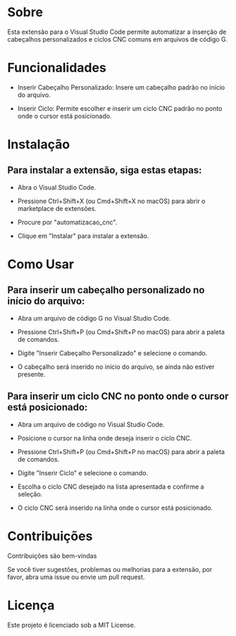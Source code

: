 # Sobre

Esta extensão para o Visual Studio Code permite automatizar
a inserção de cabeçalhos personalizados e ciclos CNC comuns em arquivos de código G.

# Funcionalidades

- Inserir Cabeçalho Personalizado: Insere um cabeçalho padrão no início do arquivo.

- Inserir Ciclo: Permite escolher e inserir um ciclo CNC padrão no ponto onde o cursor está posicionado.

# Instalação

## Para instalar a extensão, siga estas etapas:

- Abra o Visual Studio Code.

- Pressione Ctrl+Shift+X (ou Cmd+Shift+X no macOS) para abrir o marketplace de extensões.

- Procure por "automatizacao_cnc".

- Clique em "Instalar" para instalar a extensão.

# Como Usar

## Para inserir um cabeçalho personalizado no início do arquivo:

- Abra um arquivo de código G no Visual Studio Code.

- Pressione Ctrl+Shift+P (ou Cmd+Shift+P no macOS) para abrir a paleta de comandos.

- Digite "Inserir Cabeçalho Personalizado" e selecione o comando.

- O cabeçalho será inserido no início do arquivo, se ainda não estiver presente.

## Para inserir um ciclo CNC no ponto onde o cursor está posicionado:

- Abra um arquivo de código no Visual Studio Code.

- Posicione o cursor na linha onde deseja inserir o ciclo CNC.

- Pressione Ctrl+Shift+P (ou Cmd+Shift+P no macOS) para abrir a paleta de comandos.

- Digite "Inserir Ciclo" e selecione o comando.

- Escolha o ciclo CNC desejado na lista apresentada e confirme a seleção.

- O ciclo CNC será inserido na linha onde o cursor está posicionado.

# Contribuições

Contribuições são bem-vindas

Se você tiver sugestões, problemas ou melhorias para a extensão, por favor, abra uma issue ou envie um pull request.

# Licença

Este projeto é licenciado sob a MIT License.